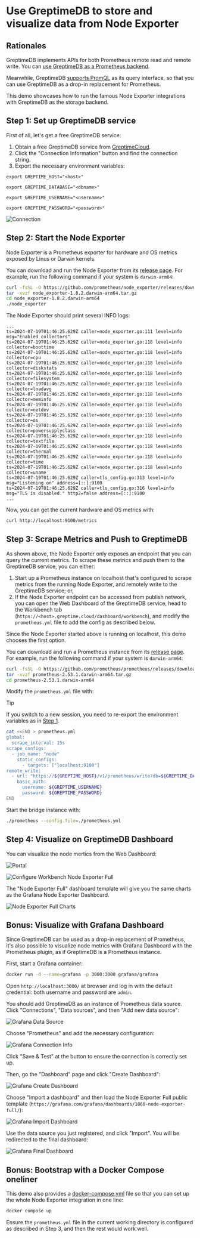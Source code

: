 # Use GreptimeDB to store and visualize data from Node Exporter

## Rationales

GreptimeDB implements APIs for both Prometheus remote read and remote write. You can [use GreptimeDB as a Prometheus backend](https://docs.greptime.com/user-guide/write-data/prometheus).

Meanwhile, GreptimeDB [supports PromQL](https://docs.greptime.com/user-guide/query-data/promql) as its query interface, so that you can use GreptimeDB as a drop-in replacement for Prometheus.

This demo showcases how to run the famous Node Exporter integrations with GreptimeDB as the storage backend.

## Step 1: Set up GreptimeDB service

First of all, let's get a free GreptimeDB service:

1. Obtain a free GreptimeDB service from [GreptimeCloud](https://console.greptime.cloud/). 
2. Click the "Connection Information" button and find the connection string.
3. Export the necessary environment variables:

```shell
export GREPTIME_HOST="<host>"
```

```shell
export GREPTIME_DATABASE="<dbname>"
```

```shell
export GREPTIME_USERNAME="<username>"
```

```shell
export GREPTIME_PASSWORD="<password>"
```

![Connection](/media/conninfo.png)

## Step 2: Start the Node Exporter

Node Exporter is a Prometheus exporter for hardware and OS metrics exposed by Linus or Darwin kernels.

You can download and run the Node Exporter from its [release page](https://github.com/prometheus/node_exporter/releases). For example, run the following command if your system is `darwin-arm64`:

```bash
curl -fsSL -O https://github.com/prometheus/node_exporter/releases/download/v1.8.2/node_exporter-1.8.2.darwin-arm64.tar.gz
tar -xvzf node_exporter-1.8.2.darwin-arm64.tar.gz
cd node_exporter-1.8.2.darwin-arm64
./node_exporter
```

The Node Exporter should print several INFO logs:

```
...
ts=2024-07-19T01:46:25.629Z caller=node_exporter.go:111 level=info msg="Enabled collectors"
ts=2024-07-19T01:46:25.629Z caller=node_exporter.go:118 level=info collector=boottime
ts=2024-07-19T01:46:25.629Z caller=node_exporter.go:118 level=info collector=cpu
ts=2024-07-19T01:46:25.629Z caller=node_exporter.go:118 level=info collector=diskstats
ts=2024-07-19T01:46:25.629Z caller=node_exporter.go:118 level=info collector=filesystem
ts=2024-07-19T01:46:25.629Z caller=node_exporter.go:118 level=info collector=loadavg
ts=2024-07-19T01:46:25.629Z caller=node_exporter.go:118 level=info collector=meminfo
ts=2024-07-19T01:46:25.629Z caller=node_exporter.go:118 level=info collector=netdev
ts=2024-07-19T01:46:25.629Z caller=node_exporter.go:118 level=info collector=os
ts=2024-07-19T01:46:25.629Z caller=node_exporter.go:118 level=info collector=powersupplyclass
ts=2024-07-19T01:46:25.629Z caller=node_exporter.go:118 level=info collector=textfile
ts=2024-07-19T01:46:25.629Z caller=node_exporter.go:118 level=info collector=thermal
ts=2024-07-19T01:46:25.629Z caller=node_exporter.go:118 level=info collector=time
ts=2024-07-19T01:46:25.629Z caller=node_exporter.go:118 level=info collector=uname
ts=2024-07-19T01:46:25.629Z caller=tls_config.go:313 level=info msg="Listening on" address=[::]:9100
ts=2024-07-19T01:46:25.629Z caller=tls_config.go:316 level=info msg="TLS is disabled." http2=false address=[::]:9100
...
```

Now, you can get the current hardware and OS metrics with:

```bash
curl http://localhost:9100/metrics
```

## Step 3: Scrape Metrics and Push to GreptimeDB

As shown above, the Node Exporter only exposes an endpoint that you can query the current metrics. To scrape these metrics and push them to the GreptimeDB service, you can either:

1. Start up a Prometheus instance on localhost that's configured to scrape metrics from the running Node Exporter, and remotely write to the GreptimeDB service; or,
2. If the Node Exporter endpoint can be accessed from publish network, you can open the Web Dashboard of the GreptimeDB service, head to the Workbench tab (`https://<host>.greptime.cloud/dashboard/workbench`), and modify the `prometheus.yml` file to add the config as described below.

Since the Node Exporter started above is running on localhost, this demo chooses the first option.

You can download and run a Prometheus instance from its [release page](https://github.com/prometheus/prometheus/releases). For example, run the following command if your system is `darwin-arm64`:

```bash
curl -fsSL -O https://github.com/prometheus/prometheus/releases/download/v2.53.1/prometheus-2.53.1.darwin-arm64.tar.gz
tar -xvzf prometheus-2.53.1.darwin-arm64.tar.gz
cd prometheus-2.53.1.darwin-arm64
```

Modify the `prometheus.yml` file with:

> [!TIP]
>
> If you switch to a new session, you need to re-export the environment variables as in [Step 1](#step-1-set-up-greptimedb-service).

```bash
cat <<END > prometheus.yml
global:
  scrape_interval: 15s
scrape_configs:
  - job_name: "node"
    static_configs:
      - targets: ["localhost:9100"]
remote_write:
  - url: "https://${GREPTIME_HOST}/v1/prometheus/write?db=${GREPTIME_DATABASE}"
    basic_auth:
      username: ${GREPTIME_USERNAME}
      password: ${GREPTIME_PASSWORD}
END
```

Start the bridge instance with:

```bash
./prometheus --config.file=./prometheus.yml
```

## Step 4: Visualize on GreptimeDB Dashboard

You can visualize the node mertics from the Web Dashboard:

![Portal](/media/portal.png)

![Configure Workbench Node Exporter Full](media/workbench-dashboard.png)

The "Node Exporter Full" dashboard template will give you the same charts as the Grafana Node Exporter Dashboard.

![Node Exporter Full Charts](media/node-exporter-full.png)

## Bonus: Visualize with Grafana Dashboard

Since GreptimeDB can be used as a drop-in replacement of Prometheus, it's also possible to visualize node metrics with Grafana Dashboard with the Prometheus plugin, as if GreptimeDB is a Prometheus instance.

First, start a Grafana container:

```bash
docker run -d --name=grafana -p 3000:3000 grafana/grafana
```

Open `http://localhost:3000/` at browser and log in with the default credential: both username and password are `admin`.

You should add GreptimeDB as an instance of Prometheus data source. Click "Connections", "Data sources", and then "Add new data source":

![Grafana Data Source](media/grafana-datasource.png)

Choose "Prometheus" and add the necessary configuration:

![Grafana Connection Info](media/grafana-connection-info.png)

Click "Save & Test" at the button to ensure the connection is correctly set up.

Then, go the "Dashboard" page and click "Create Dashboard":

![Grafana Create Dashboard](media/grafana-create-dashboard.png)

Choose "Import a dashboard" and then load the Node Exporter Full public template (`https://grafana.com/grafana/dashboards/1860-node-exporter-full/`):

![Grafana Import Dashboard](media/grafana-import-dashboard.png)

Use the data source you just registered, and click "Import". You will be redirected to the final dashboard:

![Grafana Final Dashboard](media/grafana-final-dashboard.png)

## Bonus: Bootstrap with a Docker Compose oneliner

This demo also provides a [docker-compose.yml](docker-compose.yml) file so that you can set up the whole Node Exporter integration in one line:

```bash
docker compose up
```

Ensure the `prometheus.yml` file in the current working directory is configured as described in Step 3, and then the rest would work well.
